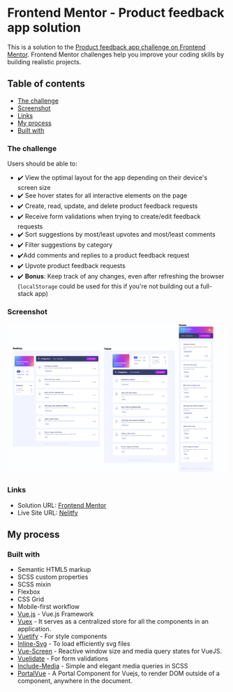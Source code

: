 # Frontend Mentor - Product feedback app solution

This is a solution to the [Product feedback app challenge on Frontend Mentor](https://www.frontendmentor.io/challenges/product-feedback-app-wbvUYqjR6). Frontend Mentor challenges help you improve your coding skills by building realistic projects.

## Table of contents

- [The challenge](#the-challenge)
- [Screenshot](#screenshot)
- [Links](#links)
- [My process](#my-process)
- [Built with](#built-with)


### The challenge

Users should be able to:

- ✔️ View the optimal layout for the app depending on their device's screen size
- ✔️ See hover states for all interactive elements on the page
- ✔️ Create, read, update, and delete product feedback requests
- ✔️ Receive form validations when trying to create/edit feedback requests
- ✔️ Sort suggestions by most/least upvotes and most/least comments
- ✔️ Filter suggestions by category
- ✔️Add comments and replies to a product feedback request
- ✔️ Upvote product feedback requests
- ✔️ **Bonus**: Keep track of any changes, even after refreshing the browser (`localStorage` could be used for this if you're not building out a full-stack app)

### Screenshot

![](./screenshot.jpg)

### Links

- Solution URL: [Frontend Mentor](https://www.frontendmentor.io/solutions/responsive-product-feedback-app-using-vuejs-vuetify-vuex-and-scss-7uOf7-Wrs)
- Live Site URL: [Nelitfy](https://hopeful-murdock-83580e.netlify.app/)

## My process

### Built with

- Semantic HTML5 markup
- SCSS custom properties
- SCSS mixin
- Flexbox
- CSS Grid
- Mobile-first workflow
- [Vue.js](https://vuejs.org/) - Vue.js Framework
- [Vuex](https://vuex.vuejs.org/) - It serves as a centralized store for all the components in an application.
- [Vuetify](https://vuetifyjs.com/en/) - For style components
- [Inline-Svg](https://github.com/shrpne/vue-inline-svg) - To load efficiently svg files
- [Vue-Screen](https://github.com/reegodev/vue-screen) - Reactive window size and media query states for VueJS.
- [Vuelidate](https://vuelidate.js.org/) - For form validations
- [Include-Media](https://github.com/eduardoboucas/include-media) - Simple and elegant media queries in SCSS
- [PortalVue](https://github.com/LinusBorg/portal-vue) - A Portal Component for Vuejs, to render DOM outside of a component, anywhere in the document.
